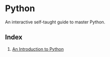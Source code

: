 # Python
An interactive self-taught guide to master Python.

## Index
1. [An Introduction to Python](https://github.com/rkbhowmick/python/blob/master/Introduction.md) 
